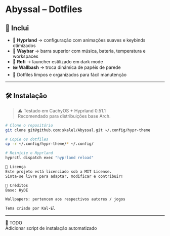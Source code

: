 # Abyssal – Dotfiles

## 🧰 **Inclui**
- 🎨 **Hyprland** → configuração com animações suaves e keybinds otimizados  
- 🧭 **Waybar** → barra superior com música, bateria, temperatura e workspaces  
- 🧠 **Rofi** → launcher estilizado em dark mode  
- 🖼 **Wallbash** → troca dinâmica de papéis de parede  
- 🧼 Dotfiles limpos e organizados para fácil manutenção

---

## 🛠 **Instalação**
> ⚠️ Testado em CachyOS + Hyprland 0.51.1  
> Recomendado para distribuições base Arch.

```bash
# Clone o repositório
git clone git@github.com:skalel/Abyssal.git ~/.config/hypr-theme

# Copie os dotfiles
cp -r ~/.config/hypr-theme/* ~/.config/

# Reinicie o Hyprland
hyprctl dispatch exec "hyprland reload"

📜 Licença
Este projeto está licenciado sob a MIT License.
Sinta-se livre para adaptar, modificar e contribuir!

🙌 Créditos
Base: HyDE

Wallpapers: pertencem aos respectivos autores / jogos

Tema criado por Kal-El

```

---

📎 TODO \
 Adicionar script de instalação automatizado